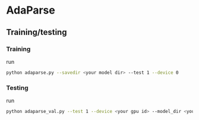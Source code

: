 # AdaParse
##  Training/testing

### Training
run
```bash
python adaparse.py --savedir <your model dir> --test 1 --device 0
```

### Testing
run
```bash
python adaparse_val.py --test 1 --device <your gpu id> --model_dir <your model dir>+'/set1/model/'
```
